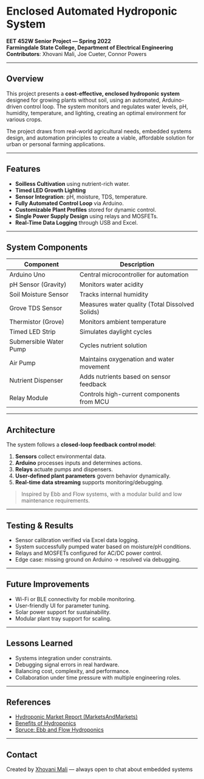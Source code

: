 # Enclosed Automated Hydroponic System

**EET 452W Senior Project — Spring 2022**  
**Farmingdale State College, Department of Electrical Engineering**  
**Contributors**: Xhovani Mali, Joe Cueter, Connor Powers

---

## Overview

This project presents a **cost-effective, enclosed hydroponic system** designed for growing plants without soil, using an automated, Arduino-driven control loop. The system monitors and regulates water levels, pH, humidity, temperature, and lighting, creating an optimal environment for various crops.

The project draws from real-world agricultural needs, embedded systems design, and automation principles to create a viable, affordable solution for urban or personal farming applications.

---

## Features

- **Soilless Cultivation** using nutrient-rich water.
- **Timed LED Growth Lighting**
- **Sensor Integration**: pH, moisture, TDS, temperature.
- **Fully Automated Control Loop** via Arduino.
- **Customizable Plant Profiles** stored for dynamic control.
- **Single Power Supply Design** using relays and MOSFETs.
- **Real-Time Data Logging** through USB and Excel.

---

## System Components

| Component                  | Description                                        |
|---------------------------|----------------------------------------------------|
| Arduino Uno               | Central microcontroller for automation            |
| pH Sensor (Gravity)       | Monitors water acidity                            |
| Soil Moisture Sensor      | Tracks internal humidity                          |
| Grove TDS Sensor          | Measures water quality (Total Dissolved Solids)   |
| Thermistor (Grove)        | Monitors ambient temperature                      |
| Timed LED Strip           | Simulates daylight cycles                         |
| Submersible Water Pump    | Cycles nutrient solution                          |
| Air Pump                  | Maintains oxygenation and water movement          |
| Nutrient Dispenser        | Adds nutrients based on sensor feedback           |
| Relay Module              | Controls high-current components from MCU         |

---

## Architecture

The system follows a **closed-loop feedback control model**:
1. **Sensors** collect environmental data.
2. **Arduino** processes inputs and determines actions.
3. **Relays** actuate pumps and dispensers.
4. **User-defined plant parameters** govern behavior dynamically.
5. **Real-time data streaming** supports monitoring/debugging.

> Inspired by Ebb and Flow systems, with a modular build and low maintenance requirements.

---

## Testing & Results

- Sensor calibration verified via Excel data logging.
- System successfully pumped water based on moisture/pH conditions.
- Relays and MOSFETs configured for AC/DC power control.
- Edge case: missing ground on Arduino → resolved via debugging.
---


## Future Improvements

- Wi-Fi or BLE connectivity for mobile monitoring.
- User-friendly UI for parameter tuning.
- Solar power support for sustainability.
- Modular plant tray support for scaling.

---

## Lessons Learned

- Systems integration under constraints.
- Debugging signal errors in real hardware.
- Balancing cost, complexity, and performance.
- Collaboration under time pressure with multiple engineering roles.

---

## References

- [Hydroponic Market Report (MarketsAndMarkets)](https://www.marketsandmarkets.com/Market-Reports/hydroponic-market-94055021.html)
- [Benefits of Hydroponics](https://greenourplanet.org/hydroponics/benefits-of-hydroponics/)
- [Spruce: Ebb and Flow Hydroponics](https://www.thespruce.com/hydroponic-gardens-ebb-and-flow-systems-1939219)

---

## Contact

Created by [Xhovani Mali](https://www.linkedin.com/in/xhovanimali) — always open to chat about embedded systems
